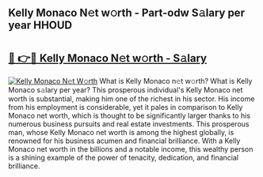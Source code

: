 ## Kelly Monaco N𝚎t w𝚘rth - Part-odw S𝚊lary per year HHOUD

# <h2><a href="http://gc50kfb.nevu.top/?p=Kelly+Monaco">🔗 👉🔴 Kelly Monaco N𝚎t w𝚘rth - S𝚊lary</a></h2>

[![Kelly Monaco N𝚎t W𝚘rth](https://i.imgur.com/Oavwk0R.jpeg)](http://gc50kfb.nevu.top/?p=Kelly+Monaco)
What is Kelly Monaco n𝚎t w𝚘rth? What is Kelly Monaco s𝚊lary per year?
This prosperous individual's Kelly Monaco net worth is substantial, making him one of the richest in his sector. His income from his employment is considerable, yet it pales in comparison to Kelly Monaco net worth, which is thought to be significantly larger thanks to his numerous business pursuits and real estate investments. This prosperous man, whose Kelly Monaco net worth is among the highest globally, is renowned for his business acumen and financial brilliance. With a Kelly Monaco net worth in the billions and a notable income, this wealthy person is a shining example of the power of tenacity, dedication, and financial brilliance.

